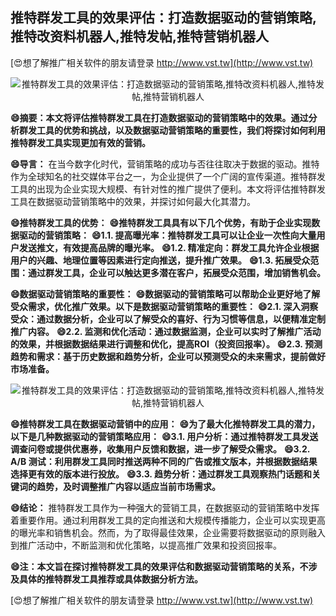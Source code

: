 ## **推特群发工具的效果评估：打造数据驱动的营销策略,推特改资料机器人,推特发帖,推特营销机器人**

[😍想了解推广相关软件的朋友请登录 http://www.vst.tw](http://www.vst.tw)

 <center><img src="https://vst.tw/MP4/tuiguang/png/5.png" alt="推特群发工具的效果评估：打造数据驱动的营销策略,推特改资料机器人,推特发帖,推特营销机器人"></center>

**😄摘要：本文将评估推特群发工具在打造数据驱动的营销策略中的效果。通过分析群发工具的优势和挑战，以及数据驱动营销策略的重要性，我们将探讨如何利用推特群发工具实现更加有效的营销。**

**😄导言：**
在当今数字化时代，营销策略的成功与否往往取决于数据的驱动。推特作为全球知名的社交媒体平台之一，为企业提供了一个广阔的宣传渠道。推特群发工具的出现为企业实现大规模、有针对性的推广提供了便利。本文将评估推特群发工具在数据驱动营销策略中的效果，并探讨如何最大化其潜力。

**😄推特群发工具的优势：**
**😄推特群发工具具有以下几个优势，有助于企业实现数据驱动的营销策略：**
**😄1.1. 提高曝光率：推特群发工具可以让企业一次性向大量用户发送推文，有效提高品牌的曝光率。**
**😄1.2. 精准定向：群发工具允许企业根据用户的兴趣、地理位置等因素进行定向推送，提升推广效果。**
**😄1.3. 拓展受众范围：通过群发工具，企业可以触达更多潜在客户，拓展受众范围，增加销售机会。**

**😄数据驱动营销策略的重要性：**
**😄数据驱动的营销策略可以帮助企业更好地了解受众需求，优化推广效果。以下是数据驱动营销策略的重要性：**
**😄2.1. 深入洞察受众：通过数据分析，企业可以了解受众的喜好、行为习惯等信息，以便精准定制推广内容。**
**😄2.2. 监测和优化活动：通过数据监测，企业可以实时了解推广活动的效果，并根据数据结果进行调整和优化，提高ROI（投资回报率）。**
**😄2.3. 预测趋势和需求：基于历史数据和趋势分析，企业可以预测受众的未来需求，提前做好市场准备。**

 <center><img src="https://vst.tw/MP4/tuiguang/png/1.png" alt="推特群发工具的效果评估：打造数据驱动的营销策略,推特改资料机器人,推特发帖,推特营销机器人"></center>

**😄推特群发工具在数据驱动营销中的应用：**
**😄为了最大化推特群发工具的潜力，以下是几种数据驱动的营销策略应用：**
**😄3.1. 用户分析：通过推特群发工具发送调查问卷或提供优惠券，收集用户反馈和数据，进一步了解受众需求。**
**😄3.2. A/B 测试：利用群发工具同时推送两种不同的广告或推文版本，并根据数据结果选择更有效的版本进行投放。**
**😄3.3. 趋势分析：通过群发工具观察热门话题和关键词的趋势，及时调整推广内容以适应当前市场需求。**

**😄结论：**
推特群发工具作为一种强大的营销工具，在数据驱动的营销策略中发挥着重要作用。通过利用群发工具的定向推送和大规模传播能力，企业可以实现更高的曝光率和销售机会。然而，为了取得最佳效果，企业需要将数据驱动的原则融入到推广活动中，不断监测和优化策略，以提高推广效果和投资回报率。

**😄注：本文旨在探讨推特群发工具的效果评估和数据驱动营销策略的关系，不涉及具体的推特群发工具推荐或具体数据分析方法。**

[😍想了解推广相关软件的朋友请登录 http://www.vst.tw](http://www.vst.tw)



